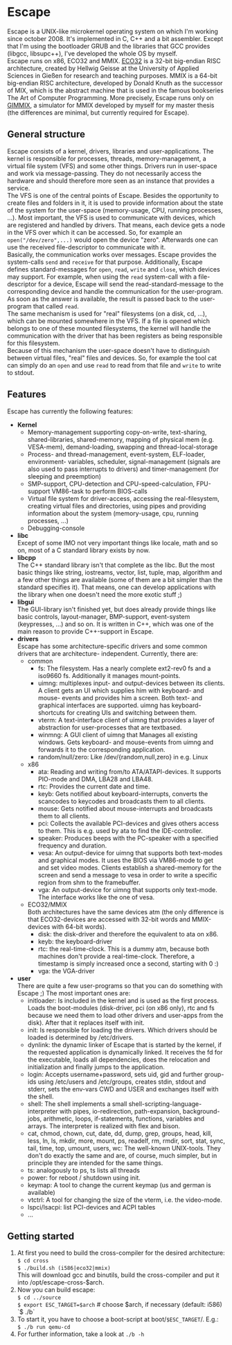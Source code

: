 Escape
======

Escape is a UNIX-like microkernel operating system on which I'm working since
october 2008. It's implemented in C, C++ and a bit assembler. Except that
I'm using the bootloader GRUB and the libraries that GCC provides (libgcc,
libsupc++), I've developed the whole OS by myself.  
Escape runs on x86, ECO32 and MMIX.
[ECO32](http://homepages.thm.de/~hg53/eco32/) is a 32-bit big-endian RISC
architecture, created by Hellwig Geisse at the University of Applied Sciences
in Gießen for research and teaching purposes.
MMIX is a 64-bit big-endian RISC architecture, developed by Donald Knuth as
the successor of MIX, which is the abstract machine that is used in the famous
bookseries The Art of Computer Programming. More precisely, Escape runs only
on [GIMMIX](http://homepages.thm.de/~hg53/gimmix/), a simulator for MMIX
developed by myself for my master thesis (the differences are minimal, but
currently required for Escape).


General structure
-----------------

Escape consists of a kernel, drivers, libraries and user-applications. The
kernel is responsible for processes, threads, memory-management, a virtual
file system (VFS) and some other things. Drivers run in user-space and work
via message-passing. They do not necessarily access the hardware and should
therefore more seen as an instance that provides a service.  
The VFS is one of the central points of Escape. Besides the opportunity to
create files and folders in it, it is used to provide information about the
state of the system for the user-space (memory-usage, CPU, running
processes, ...). Most important, the VFS is used to communicate with devices,
which are registered and handled by drivers. That means, each device gets
a node in the VFS over which it can be accessed. So, for example an
`open("/dev/zero",...)` would open the device "zero". Afterwards one can use
the received file-descriptor to communicate with it.  
Basically, the communication works over messages. Escape provides the
system-calls `send` and `receive` for that purpose. Additionally, Escape defines
standard-messages for `open`, `read`, `write` and `close`, which devices
may support. For example, when using the `read` system-call with a
file-descriptor for a device, Escape will send the read-standard-message to
the corresponding device and handle the communication for the user-program.
As soon as the answer is available, the result is passed back to the
user-program that called `read`.  
The same mechanism is used for "real" filesystems (on a disk, cd, ...), which
can be mounted somewhere in the VFS. If a file is opened which belongs to one
of these mounted filesystems, the kernel will handle the communication with
the driver that has been registers as being responsible for this filesystem.  
Because of this mechanism the user-space doesn't have to distinguish between
virtual files, "real" files and devices. So, for example the tool cat can
simply do an `open` and use `read` to read from that file and `write` to
write to stdout.  
 
Features
--------

Escape has currently the following features:

* **Kernel**
    * Memory-management supporting copy-on-write, text-sharing,
      shared-libraries, shared-memory, mapping of physical mem (e.g. VESA-mem),
      demand-loading, swapping and thread-local-storage
    * Process- and thread-management, event-system, ELF-loader, environment-
      variables, scheduler, signal-management (signals are also used to pass
      interrupts to drivers) and timer-management (for sleeping and
      preemption)
    * SMP-support, CPU-detection and CPU-speed-calculation, FPU-support
      VM86-task to perform BIOS-calls
    * Virtual file system for driver-access, accessing the real-filesystem,
      creating virtual files and directories, using pipes and providing
      information about the system (memory-usage, cpu, running processes, ...)
    * Debugging-console
* **libc**  
  Except of some IMO not very important things like locale, math and so on,
  most of a C standard library exists by now.
* **libcpp**  
  The C++ standard library isn't that complete as the libc. But the most basic
  things like string, iostreams, vector, list, tuple, map, algorithm and a few
  other things are available (some of them are a bit simpler than the standard
  specifies it). That means, one can develop applications with the library when
  one doesn't need the more exotic stuff ;)
* **libgui**  
  The GUI-library isn't finished yet, but does already provide things like
  basic controls, layout-manager, BMP-support, event-system (keypresses, ...)
  and so on. It is written in C++, which was one of the main reason to provide
  C++-support in Escape.
* **drivers**  
  Escape has some architecture-specific drivers and some common drivers that
  are architecture- independent. Currently, there are:
    * common
        * fs: The filesystem. Has a nearly complete ext2-rev0 fs and a iso9660
          fs. Additionally it manages mount-points.
        * uimng: multiplexes input- and output-devices between its clients.
	  A client gets an UI which supplies him with keyboard- and mouse-
	  events and provides him a screen. Both text- and graphical interfaces
	  are supported. uimng has keyboard-shortcuts for creating UIs and
	  switching between them.
        * vterm: A text-interface client of uimng that provides a layer of
	  abstraction for user-processes that are textbased.
        * winmng: A GUI client of uimng that Manages all existing windows. Gets
	  keyboard- and mouse-events from uimng and forwards it to the
	  corresponding application.
        * random/null/zero: Like /dev/{random,null,zero} in e.g. Linux
    * x86
        * ata: Reading and writing from/to ATA/ATAPI-devices. It supports
          PIO-mode and DMA, LBA28 and LBA48.
        * rtc: Provides the current date and time.
        * keyb: Gets notified about keyboard-interrupts, converts the
          scancodes to keycodes and broadcasts them to all clients.
        * mouse: Gets notified about mouse-interrupts and broadcasts them to
	  all clients.
        * pci: Collects the available PCI-devices and gives others access to
          them. This is e.g. used by ata to find the IDE-controller.
        * speaker: Produces beeps with the PC-speaker with a specified
          frequency and duration.
        * vesa: An output-device for uimng that supports both text-modes and
	  graphical modes. It uses the BIOS via VM86-mode to get and set video
	  modes. Clients establish a shared-memory for the screen and send a
	  message to vesa in order to write a specific region from shm to the
	  framebuffer.
        * vga: An output-device for uimng that supports only text-mode. The
	  interface works like the one of vesa.
    * ECO32/MMIX  
      Both architectures have the same devices atm (the only difference is that
      ECO32-devices are accessed with 32-bit words and MMIX-devices with 64-bit
      words).
        * disk: the disk-driver and therefore the equivalent to ata on x86.
        * keyb: the keyboard-driver
        * rtc: the real-time-clock. This is a dummy atm, because both machines
          don't provide a real-time-clock. Therefore, a timestamp is simply
          increased once a second, starting with 0 :)
        * vga: the VGA-driver
* **user**  
  There are quite a few user-programs so that you can do something with Escape
  ;) The most important ones are:
    * initloader: Is included in the kernel and is used as the first process.
      Loads the boot-modules (disk-driver, pci (on x86 only), rtc and fs
      because we need them to load other drivers and user-apps from the disk).
      After that it replaces itself with init.
    * init: Is responsible for loading the drivers. Which drivers should be
      loaded is determined by /etc/drivers.
    * dynlink: the dynamic linker of Escape that is started by the kernel, if
      the requested application is dynamically linked. It receives the fd for
      the executable, loads all dependencies, does the relocation and
      initialization and finally jumps to the application.
    * login: Accepts username+password, sets uid, gid and further group-ids
      using /etc/users and /etc/groups, creates stdin, stdout and stderr, sets
      the env-vars CWD and USER and exchanges itself with the shell.
    * shell: The shell implements a small shell-scripting-language-interpreter
      with pipes, io-redirection, path-expansion, background-jobs, arithmetic,
      loops, if-statements, functions, variables and arrays. The interpreter
      is realized with flex and bison.
    * cat, chmod, chown, cut, date, dd, dump, grep, groups, head, kill, less,
      ln, ls, mkdir, more, mount, ps, readelf, rm, rmdir, sort, stat, sync,
      tail, time, top, umount, users, wc: The well-known UNIX-tools. They
      don't do exactly the same and are, of course, much simpler, but in
      principle they are intended for the same things.
    * ts: analogously to ps, ts lists all threads
    * power: for reboot / shutdown using init.
    * keymap: A tool to change the current keymap (us and german is available)
    * vtctrl: A tool for changing the size of the vterm, i.e. the video-mode.
    * lspci/lsacpi: list PCI-devices and ACPI tables
    * ...


Getting started
---------------

1. At first you need to build the cross-compiler for the desired
   architecture:  
   `$ cd cross`  
   `$ ./build.sh (i586|eco32|mmix)`  
   This will download gcc and binutils, build the cross-compiler and put it
   into /opt/escape-cross-$arch.
2. Now you can build escape:  
   `$ cd ../source`  
   `$ export ESC_TARGET=$arch` # choose $arch, if necessary (default: i586)  
   `$ ./b`
3. To start it, you have to choose a boot-script at boot/`$ESC_TARGET`/.
   E.g.:  
   `$ ./b run qemu-cd`
4. For further information, take a look at `./b -h`

